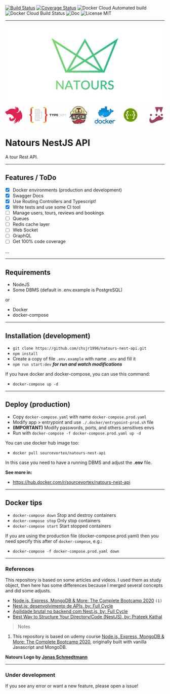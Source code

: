 [![Build Status](https://travis-ci.com/chsjr1996/natours-nest-api.svg?branch=main)](https://travis-ci.com/chsjr1996/natours-nest-api) [![Coverage Status](https://coveralls.io/repos/github/chsjr1996/natours-nest-api/badge.svg?branch=main)](https://coveralls.io/github/chsjr1996/natours-nest-api?branch=main) ![Docker Cloud Automated build](https://img.shields.io/docker/cloud/automated/sourcevortex/natours-nest-api) ![Docker Cloud Build Status](https://img.shields.io/docker/cloud/build/sourcevortex/natours-nest-api) ![Doc](https://img.shields.io/badge/doc-swagger-%230E7FBF) ![License MIT](https://img.shields.io/github/license/chsjr1996/natours-nest-api)

---

![Natours Logo](./natours-logo.png)
![Repository Banner](./repo-banner.png)

# Natours NestJS API

A tour Rest API.

---

## Features / ToDo

- [x] Docker environments (production and development)
- [x] Swagger Docs
- [x] Use Routing Controllers and Typescript!
- [x] Write tests and use some CI tool
- [ ] Manage users, tours, reviews and bookings
- [ ] Queues
- [ ] Redis cache layer
- [ ] Web Socket
- [ ] GraphQL
- [ ] Get 100% code coverage

...

---

## Requirements

- NodeJS
- Some DBMS (default in .env.example is PostgreSQL)

or

- Docker
- docker-compose

---

## Installation (development)

- `git clone https://github.com/chsjr1996/natours-nest-api.git`
- `npm install`
- Create a copy of file `.env.example` with name `.env` and fill it
- `npm run start:dev` **_for run and watch modifications_**

If you have docker and docker-compose, you can use this command:

- `docker-compose up -d`

---

## Deploy (production)

- Copy `docker-compose.yaml` with name `docker-compose.prod.yaml`
- Modify app > entrypoint and use `./.docker/entrypoint-prod.sh` file
- **(IMPORTANT)** Modify passwords, ports, and others sensitives envs
- Run with `docker-compose -f docker-compose.prod.yaml up -d `

You can use docker hub image too:

- `docker pull sourcevortex/natours-nest-api`

In this case you need to have a running DBMS and adjust the **.env** file.

**See more in:**

- https://hub.docker.com/r/sourcevortex/natours-nest-api

---

## Docker tips

- `docker-compose down` Stop and destroy containers
- `docker-compose stop` Only stop containers
- `docker-compose start` Start stopped containers

If you are using the production file (docker-compose.prod.yaml) then you need specify this after of `docker-compose`, e.g.:

- `docker-compose -f docker-compose.prod.yaml down`

---

### References

This repository is based on some articles and videos. I used them as study object, then here has some differences because I merged several concepts and did some adjusts.

- [Node.js, Express, MongoDB & More: The Complete Bootcamp 2020](https://www.udemy.com/course/nodejs-express-mongodb-bootcamp) `(1)`
- [Nest.js: desenvolvimento de APIs, by: Full Cycle](https://www.youtube.com/watch?v=BT7novtdAgI&t=6650s)
- [Agilidade brutal no backend com Nest.js, by: Full Cycle](https://www.youtube.com/watch?v=qE0jRojtx08)
- [Best Way to Structure Your Directory/Code (NestJS), by: Prateek Kathal](https://medium.com/the-crowdlinker-chronicle/best-way-to-structure-your-directory-code-nestjs-a06c7a641401)

> Notes

1. This repository is based on udemy course [Node.js, Express, MongoDB & More: The Complete Bootcamp 2020](https://www.udemy.com/course/nodejs-express-mongodb-bootcamp/), originally built with vanilla Javascript and MongoDB.

**Natours Logo by [Jonas Schmedtmann](https://github.com/jonasschmedtmann)**

---

### Under development

If you see any error or want a new feature, please open a issue!
